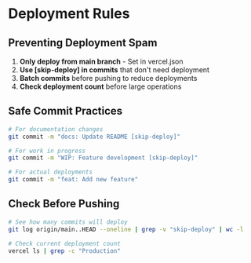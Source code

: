 # Deployment Rules

## Preventing Deployment Spam

1. **Only deploy from main branch** - Set in vercel.json
2. **Use [skip-deploy] in commits** that don't need deployment
3. **Batch commits** before pushing to reduce deployments
4. **Check deployment count** before large operations

## Safe Commit Practices

```bash
# For documentation changes
git commit -m "docs: Update README [skip-deploy]"

# For work in progress
git commit -m "WIP: Feature development [skip-deploy]"

# For actual deployments
git commit -m "feat: Add new feature"
```

## Check Before Pushing

```bash
# See how many commits will deploy
git log origin/main..HEAD --oneline | grep -v "skip-deploy" | wc -l

# Check current deployment count
vercel ls | grep -c "Production"
```